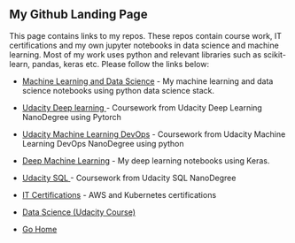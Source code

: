 ## My Github Landing Page

This page contains links to my repos.  These repos contain course work, IT certifications and my own jupyter notebooks in data science and machine learning.  Most of my work uses python and relevant libraries such as scikit-learn, pandas, keras etc. Please follow the links below:

* [Machine Learning and Data Science](https://github.com/riched158/MachineLearning) - My machine learning and data science notebooks using python data science stack.
* [Udacity Deep learning ](https://github.com/riched158/deep-nano) - Coursework from Udacity Deep Learning NanoDegree using Pytorch
* [Udacity Machine Learning DevOps](https://github.com/edwards158/ml_dev_ops) - Coursework from Udacity Machine Learning DevOps NanoDegree using python
* [Deep Machine Learning](https://github.com/riched158/DeepLearning) - My deep learning notebooks using Keras.
* [Udacity SQL ](https://github.com/edwards158/SQL-nano) - Coursework from Udacity SQL NanoDegree
* [IT Certifications](https://github.com/riched158/Certificates) - AWS and Kubernetes certifications 
* [Data Science (Udacity Course)](https://github.com/riched158/Udacity-Data)

* [Go Home](https://github.com/edwards158)

